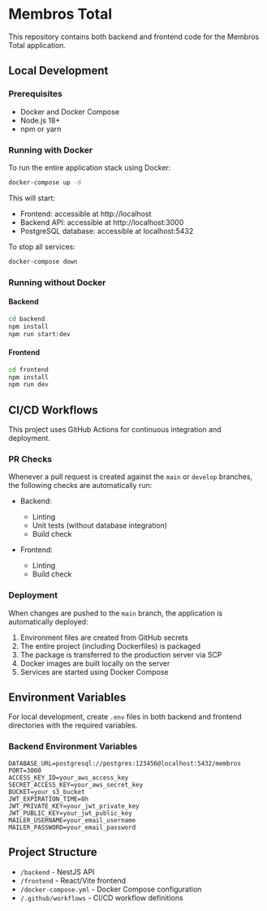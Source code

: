 # Membros Total

This repository contains both backend and frontend code for the Membros Total application.

## Local Development

### Prerequisites

- Docker and Docker Compose
- Node.js 18+
- npm or yarn

### Running with Docker

To run the entire application stack using Docker:

```bash
docker-compose up -d
```

This will start:
- Frontend: accessible at http://localhost
- Backend API: accessible at http://localhost:3000
- PostgreSQL database: accessible at localhost:5432

To stop all services:

```bash
docker-compose down
```

### Running without Docker

#### Backend

```bash
cd backend
npm install
npm run start:dev
```

#### Frontend

```bash
cd frontend
npm install
npm run dev
```

## CI/CD Workflows

This project uses GitHub Actions for continuous integration and deployment.

### PR Checks

Whenever a pull request is created against the `main` or `develop` branches, the following checks are automatically run:

- Backend:
  - Linting
  - Unit tests (without database integration)
  - Build check

- Frontend:
  - Linting
  - Build check

### Deployment

When changes are pushed to the `main` branch, the application is automatically deployed:

1. Environment files are created from GitHub secrets
2. The entire project (including Dockerfiles) is packaged
3. The package is transferred to the production server via SCP
4. Docker images are built locally on the server
5. Services are started using Docker Compose

## Environment Variables

For local development, create `.env` files in both backend and frontend directories with the required variables.

### Backend Environment Variables

```
DATABASE_URL=postgresql://postgres:123456@localhost:5432/membros
PORT=3000
ACCESS_KEY_ID=your_aws_access_key
SECRET_ACCESS_KEY=your_aws_secret_key
BUCKET=your_s3_bucket
JWT_EXPIRATION_TIME=8h
JWT_PRIVATE_KEY=your_jwt_private_key
JWT_PUBLIC_KEY=your_jwt_public_key
MAILER_USERNAME=your_email_username
MAILER_PASSWORD=your_email_password
```

## Project Structure

- `/backend` - NestJS API
- `/frontend` - React/Vite frontend
- `/docker-compose.yml` - Docker Compose configuration
- `/.github/workflows` - CI/CD workflow definitions
